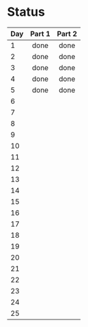 # Status

| Day  |  Part 1  |  Part 2  |
| ---- |:--------:|:--------:|
| 1    | done | done|
| 2    |done|done|
| 3    |done|done|
| 4    |done|done|
| 5    |done|done|
| 6    |||
| 7    |||
| 8    |||
| 9    |||
| 10   |||
| 11   |||
| 12   |||
| 13   |||
| 14   |||
| 15   |||
| 16   |||
| 17   |||
| 18   |||
| 19   |||
| 20   |||
| 21   |||
| 22   |||
| 23   |||
| 24   |||
| 25   |||